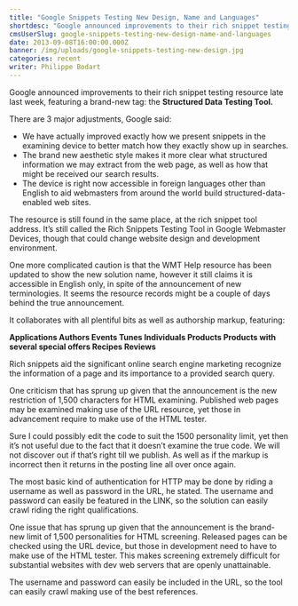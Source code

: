 ```yaml
---
title: "Google Snippets Testing New Design, Name and Languages"
shortdesc: "Google announced improvements to their rich snippet testing resource late last week, featuring a brand-new tag: the Structured Data Testing Tool."
cmsUserSlug: google-snippets-testing-new-design-name-and-languages
date: 2013-09-08T16:00:00.000Z
banner: /img/uploads/google-snippets-testing-new-design.jpg
categories: recent
writer: Philippe Bodart
---
```


Google announced improvements to their rich snippet testing resource late last week, featuring a brand-new tag: the **Structured Data Testing Tool.**

There are 3 major adjustments, Google said:

<ul class="circle-list"><li>We have actually improved exactly how we present snippets in the examining device to better match how they exactly show up in searches.</li><li>The brand new aesthetic style makes it more clear what structured information we may extract from the web page, as well as how that might be received our search results.</li><li>The device is right now accessible in foreign languages other than English to aid webmasters from around the world build structured-data-enabled web sites.</li></ul>

The resource is still found in the same place, at the rich snippet tool address. It’s still called the Rich Snippets Testing Tool in Google Webmaster Devices, though that could change website design and development environment.

One more complicated caution is that the WMT Help resource has been updated to show the new solution name, however it still claims it is accessible in English only, in spite of the announcement of new terminologies. It seems the resource records might be a couple of days behind the true announcement.

It collaborates with all plentiful bits as well as authorship markup, featuring:

**Applications
Authors
Events
Tunes
Individuals
Products
Products with several special offers
Recipes
Reviews**

Rich snippets aid the significant online search engine marketing recognize the information of a page and its importance to a provided search query.

One criticism that has sprung up given that the announcement is the new restriction of 1,500 characters for HTML examining. Published web pages may be examined making use of the URL resource, yet those in advancement require to make use of the HTML tester.

Sure I could possibly edit the code to suit the 1500 personality limit, yet then it’s not useful due to the fact that it doesn’t examine the true code. We will not discover out if that’s right till we publish. As well as if the markup is incorrect then it returns in the posting line all over once again.

The most basic kind of authentication for HTTP may be done by riding a username as well as password in the URL, he stated. The username and password can easily be featured in the LINK, so the solution can easily crawl riding the right qualifications.

One issue that has sprung up given that the announcement is the brand-new limit of 1,500 personalities for HTML screening. Released pages can be checked using the URL device, but those in development need to have to make use of the HTML tester. This makes screening extremely difficult for substantial websites with dev web servers that are openly unattainable.

The username and password can easily be included in the URL, so the tool can easily crawl making use of the best references.